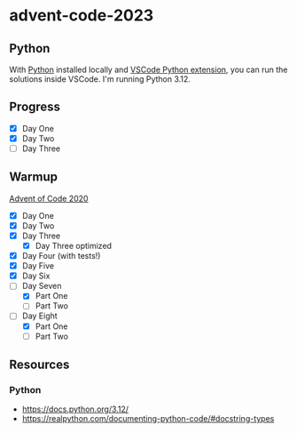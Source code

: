 # advent-code-2023

## Python
With [Python](https://www.python.org/downloads/) installed locally and [VSCode Python extension](https://marketplace.visualstudio.com/items?itemName=ms-python.python), you can run the solutions inside VSCode. I'm running Python 3.12.

## Progress
* [x] Day One
* [x] Day Two
* [ ] Day Three

## Warmup
[Advent of Code 2020](https://adventofcode.com/2020)
* [x] Day One
* [x] Day Two
* [x] Day Three
  * [x] Day Three optimized
* [x] Day Four (with tests!)
* [x] Day Five
* [x] Day Six
* [ ] Day Seven
  * [x] Part One
  * [ ] Part Two
* [ ] Day Eight
  * [x] Part One
  * [ ] Part Two

## Resources
### Python
* https://docs.python.org/3.12/
* https://realpython.com/documenting-python-code/#docstring-types
